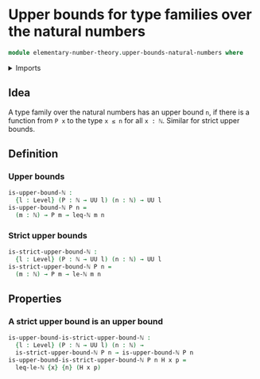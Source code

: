# Upper bounds for type families over the natural numbers

```agda
module elementary-number-theory.upper-bounds-natural-numbers where
```

<details><summary>Imports</summary>

```agda
open import elementary-number-theory.inequality-natural-numbers
open import elementary-number-theory.natural-numbers

open import foundation.universe-levels
```

</details>

## Idea

A type family over the natural numbers has an upper bound `n`, if there is a function from `P x` to the type `x ≤ n` for all `x : ℕ`. Similar for strict upper bounds.

## Definition

### Upper bounds

```agda
is-upper-bound-ℕ :
  {l : Level} (P : ℕ → UU l) (n : ℕ) → UU l
is-upper-bound-ℕ P n =
  (m : ℕ) → P m → leq-ℕ m n
```

### Strict upper bounds

```agda
is-strict-upper-bound-ℕ :
  {l : Level} (P : ℕ → UU l) (n : ℕ) → UU l
is-strict-upper-bound-ℕ P n =
  (m : ℕ) → P m → le-ℕ m n
```

## Properties

### A strict upper bound is an upper bound

```agda
is-upper-bound-is-strict-upper-bound-ℕ :
  {l : Level} (P : ℕ → UU l) (n : ℕ) →
  is-strict-upper-bound-ℕ P n → is-upper-bound-ℕ P n
is-upper-bound-is-strict-upper-bound-ℕ P n H x p =
  leq-le-ℕ {x} {n} (H x p)
```
